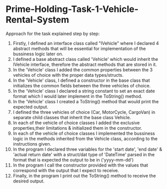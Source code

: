 # Prime-Holding-Task-1-Vehicle-Rental-System

Approach for the task explained step by step:

1. Firstly, I defined an interface class called "IVehicle" where I declared 4 abstract methods that will be essential for implementation of the bussiness logic later on.
2. I defined a base abstract class called 'Vehicle' which would inherit the IVehicle interface, therefore the abstract methods that are stored in it.
3. In the 'Vehicle' class I added the common properties between the 3 vehicles of choice with the proper data types/structs.
4. In the 'Vehicle' class, I defined a constructor in the base class that initializes the common fields between the three vehicles of choice.
5. In the 'Vehicle' class I declared a string constant to set an exact date format which I would later implement in the ToString() method.
6. In the 'Vehicle' class I created a ToString() method that would print the expected output.
7. I defined the three vehicles of choice (Car, MotorCycle, CargoVan) in separate child classes that inherit the base class Vehicle.
8. In each of the vehicle of choice classes I added the exclusive properties,their limitations & initialized them in the constructor.
9. In each of the vehicle of choice classes I implemented the bussiness logic in the methods inherited from the Vehicle class, according to the instructions given.
10. In the program I declared three variables for the 'start date', 'end date' & 'actual return date' with a struct/dat type of 'DateTime' parsed in the format that is expected the output to be in ('yyyy-mm-dd')
11. In the program I call the constructor provided with the values that correspond with the output that I expect to receive.
12. Finally, in the program I print out the ToString() method to receive the desired output.
